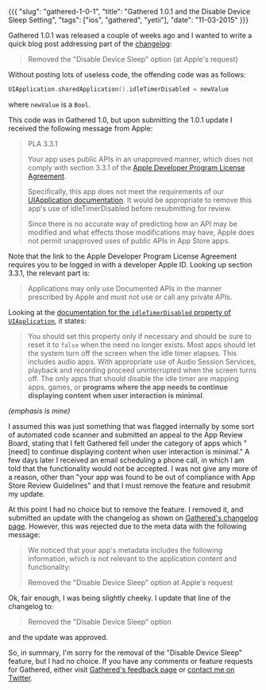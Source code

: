 {{{
	"slug": "gathered-1-0-1",
	"title": "Gathered 1.0.1 and the Disable Device Sleep Setting",
	"tags": ["ios", "gathered", "yetii"],
	"date": "11-03-2015"
}}}

Gathered 1.0.1 was released a couple of weeks ago and I wanted to write a quick blog post addressing part of the [changelog](https://yetii.net/gathered/changelog "Gathered changelog"):

> Removed the "Disable Device Sleep" option (at Apple's request)

Without posting lots of useless code, the offending code was as follows:

```swift
UIApplication.sharedApplication().idleTimerDisabled = newValue
```

where `newValue` is a `Bool`.

This code was in Gathered 1.0, but upon submitting the 1.0.1 update I received the following message from Apple:

> PLA 3.3.1
>
> Your app uses public APIs in an unapproved manner, which does not comply with section 3.3.1 of the [Apple Developer Program License Agreement](http://developer.apple.com/membercenter/index.action#agreements).
>
> Specifically, this app does not meet the requirements of our [UIApplication documentation](https://developer.apple.com/library/ios/documentation/UIKit/Reference/UIApplication_Class/#//apple_ref/occ/instp/UIApplication/idleTimerDisabled). It would be appropriate to remove this app's use of idleTimerDisabled before resubmitting for review.
>
> Since there is no accurate way of predicting how an API may be modified and what effects those modifications may have, Apple does not permit unapproved uses of public APIs in App Store apps.

Note that the link to the Apple Developer Program License Agreement requires you to be logged in with a developer Apple ID. Looking up section 3.3.1, the relevant part is:

> Applications may only use Documented APIs in the manner prescribed by Apple and
must not use or call any private APIs.

Looking at the [documentation for the `idleTimerDisabled` property of `UIApplication`](https://developer.apple.com/library/ios/documentation/UIKit/Reference/UIApplication_Class/#//apple_ref/occ/instp/UIApplication/idleTimerDisabled), it states:

> You should set this property only if necessary and should be sure to reset it to `false` when the need no longer exists. Most apps should let the system turn off the screen when the idle timer elapses. This includes audio apps. With appropriate use of Audio Session Services, playback and recording proceed uninterrupted when the screen turns off. The only apps that should disable the idle timer are mapping apps, games, or **programs where the app needs to continue displaying content when user interaction is minimal**.

*(emphasis is mine)*

I assumed this was just something that was flagged internally by some sort of automated code scanner and submitted an appeal to the App Review Board, stating that I felt Gathered fell under the category of apps which "[need] to continue displaying content when user interaction is minimal." A few days later I received an email scheduling a phone call, in which I am told that the functionality would not be accepted. I was not give any more of a reason, other than "your app was found to be out of compliance with App Store Review Guidelines" and that I must remove the feature and resubmit my update.

At this point I had no choice but to remove the feature. I removed it, and submitted an update with the changelog as shown on [Gathered's changelog page](https://yetii.net/gathered/changelog). However, this was rejected due to the meta data with the following message:

> We noticed that your app's metadata includes the following information, which is not relevant to the application content and functionality:
>
> Removed the "Disable Device Sleep" option at Apple's request

Ok, fair enough, I was being slightly cheeky. I update that line of the changelog to:

> Removed the "Disable Device Sleep" option

and the update was approved.

So, in summary, I'm sorry for the removal of the "Disable Device Sleep" feature, but I had no choice. If you have any comments or feature requests for Gathered, either visit [Gathered's feedback page](https://yetii.net/contact?subject=gathered) or [contact me on Twitter](https://twitter.com/Joe_Duffy).